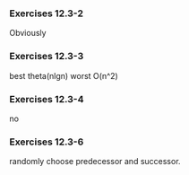 ### Exercises 12.3-2
Obviously

### Exercises 12.3-3
best theta(nlgn) worst O(n^2)

### Exercises 12.3-4
no

### Exercises 12.3-6
randomly choose predecessor and successor.